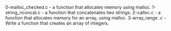  0-malloc_checked.c - a function that allocates memory using malloc.
1-string_nconcat.c - a function that concatenates two strings.
 2-calloc.c - a function that allocates memory for an array, using malloc.
3-array_range .c - Write a function that creates an array of integers.
